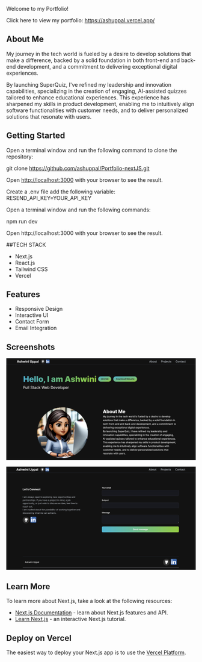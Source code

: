 Welcome to my Portfolio!

Click here to view my portfolio:
https://ashuppal.vercel.app/

## About Me

My journey in the tech world is fueled by a desire to develop solutions that make a difference, backed by a solid foundation in both front-end and back-end development, and a commitment to delivering exceptional digital experiences.

By launching SuperQuiz, I've refined my leadership and innovation capabilities, specializing in the creation of engaging, AI-assisted quizzes tailored to enhance educational experiences. This experience has sharpened my skills in product development, enabling me to intuitively align software functionalities with customer needs, and to deliver personalized solutions that resonate with users.



## Getting Started

Open a terminal window and run the following command to clone the repository:

git clone https://github.com/ashuppal/Portfolio-nextJS.git

Open [http://localhost:3000](http://localhost:3000) with your browser to see the result.


Create a .env file add the following variable:
RESEND_API_KEY=YOUR_API_KEY

Open a terminal window and run the following commands:

npm run dev

Open http://localhost:3000 with your browser to see the result.

##TECH STACK

- Next.js
- React.js
- Tailwind CSS
- Vercel

## Features

- Responsive Design
- Interactive UI
- Contact Form
- Email Integration

## Screenshots

![image](./public/images/screenshot.jpg)

![image](./public/images/contact.jpg)





## Learn More

To learn more about Next.js, take a look at the following resources:

- [Next.js Documentation](https://nextjs.org/docs) - learn about Next.js features and API.
- [Learn Next.js](https://nextjs.org/learn) - an interactive Next.js tutorial.


## Deploy on Vercel

The easiest way to deploy your Next.js app is to use the [Vercel Platform](https://vercel.com/new?utm_source=github&utm_medium=readme&utm_campaign=next-example).



